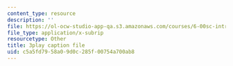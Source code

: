 ```yaml
---
content_type: resource
description: ''
file: https://ol-ocw-studio-app-qa.s3.amazonaws.com/courses/6-00sc-introduction-to-computer-science-and-programming-spring-2011/c5a5fd7958a09d0c285f00754a700ab8_Fixc8hVo_cY.srt
file_type: application/x-subrip
resourcetype: Other
title: 3play caption file
uid: c5a5fd79-58a0-9d0c-285f-00754a700ab8
---
```

